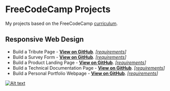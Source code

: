# FreeCodeCamp Projects

My projects based on the FreeCodeCamp [curriculum](https://www.freecodecamp.org/learn/).

## Responsive Web Design

- Build a Tribute Page - __[View on GitHub](https://arcismd.github.io/freecodecamp-projects/responsive-web-design/tribute-page/)__. _[[requirements](https://www.freecodecamp.org/learn/responsive-web-design/responsive-web-design-projects/build-a-tribute-page)]_
- Build a Survey Form - __[View on GitHub](https://arcismd.github.io/freecodecamp-projects/responsive-web-design/survey-form/)__. _[[requirements](https://www.freecodecamp.org/learn/responsive-web-design/responsive-web-design-projects/build-a-survey-form)]_
- Build a Product Landing Page - __[View on GitHub](https://arcismd.github.io/freecodecamp-projects/responsive-web-design/product-landing-page/)__. _[[requirements](https://www.freecodecamp.org/learn/responsive-web-design/responsive-web-design-projects/build-a-product-landing-page)]_
- Build a Technical Documentation Page - __[View on GitHub](https://arcismd.github.io/freecodecamp-projects/responsive-web-design/technical-documentation-page/)__. _[[requirements](https://www.freecodecamp.org/learn/responsive-web-design/responsive-web-design-projects/build-a-technical-documentation-page)]_
- Build a Personal Portfolio Webpage - __[View on GitHub](https://arcismd.github.io/freecodecamp-projects/responsive-web-design/personal-portfolio-webpage/)__. _[[requirements](https://www.freecodecamp.org/learn/responsive-web-design/responsive-web-design-projects/build-a-personal-portfolio-webpage)]_

[![Alt text](https://raw.githubusercontent.com/arcismd/freecodecamp-projects/responsive-web-design/responsive-web-design/certification/responsive-web-design.png "Responsive Web Design Certification")](https://www.freecodecamp.org/certification/artur-sincarenco/responsive-web-design)
